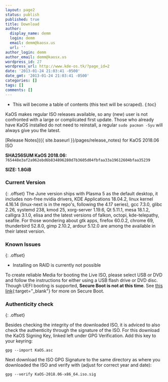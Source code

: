 ```yaml
---
layout: page2
status: publish
published: true
title: Download
author:
  display_name: demm
  login: demm
  email: demm@kaosx.us
  url: ''
author_login: demm
author_email: demm@kaosx.us
wordpress_id: 27
wordpress_url: http://www.kde-os.tk/?page_id=2
date: '2013-01-24 21:03:41 -0500'
date_gmt: '2013-01-24 21:03:41 -0500'
categories: []
tags: []
comments: []
---
```


* This will become a table of contents (this text will be scraped).
{:toc}

KaOS makes regular ISO releases available, so any (new) user is not confronted with a large or complicated first update. Those who already have KaOS installed do not need to reinstall, a regular `sudo pacman -Syu` will always give you the latest.

[Release Notes]({{ site.baseurl }}/pages/release_notes) for KaOS 2018.06 ISO

<div id="wrapper4">
<p><b>SHA256SUM KaOS 2018.06:</b> <code>765448e3af2a962ebd6b834896280d7b3605d04fbfaa33a19612604bfaa35239</code></p>
<p><b>SIZE: 1.8GiB</b></p>
</div>

### Current Version
{: .offset}
The June version ships with Plasma 5 as the default desktop, it includes non-free nvidia drivers, KDE Applications 18.04.2, linux kernel 4.16.14 (linux-next is in the repo's, following the 4.17 series), gcc 7.3.0, glibc 2.26, systemd 238, kmod 25, xorg-server 1.19.6, Qt 5.11.1, mesa 18.1.2, calligra 3.1.0, elisa and the latest versions of falkon, octopi, kde-telepathy, seafile.
For those wondering about gtk apps, firefox 60.0.2, chrome 69, thunderbird 52.8.0, gimp 2.10.2, ardour 5.12.0 are among the available in their latest version.

### Known Issues
{: .offset}

* Installing on RAID is currently not possible

To create reliable Media for booting the Live ISO, please select USB or DVD and follow the instructions for either using a USB flash drive or DVD disc.
Though UEFI booting is supported, **Secure Boot is not at this time**.  See [this link](https://arstechnica.com/information-technology/2016/08/microsoft-secure-boot-firmware-snafu-leaks-golden-key/){:target="_blank"} for more on Secure Boot.

### Authenticity check
{: .offset}

Besides checking the integrity of the downloaded ISO, it is adviced to also check the authenticity through the signature of the ISO.  For this download the KaOS Signing Key, linked left under GPG Verification.  Add this key to your keyring:
```
gpg --import KaOS.asc
```
Next download the ISO GPG Signature to the same directory as where you downloaded the ISO and verify with (adjust for correct year and date):
```
gpg --verify KaOS-2018.06-x86_64.iso.sig
```
